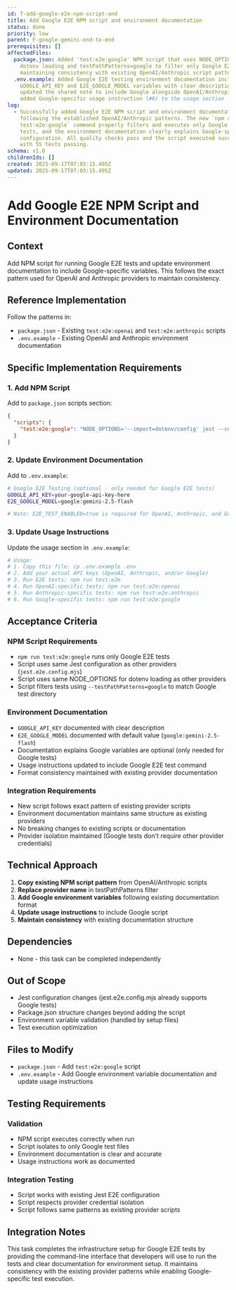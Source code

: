 ```yaml
---
id: T-add-google-e2e-npm-script-and
title: Add Google E2E NPM script and environment documentation
status: done
priority: low
parent: F-google-gemini-end-to-end
prerequisites: []
affectedFiles:
  package.json: Added 'test:e2e:google' NPM script that uses NODE_OPTIONS for
    dotenv loading and testPathPatterns=google to filter only Google E2E tests,
    maintaining consistency with existing OpenAI/Anthropic script patterns
  .env.example: Added Google E2E testing environment documentation including
    GOOGLE_API_KEY and E2E_GOOGLE_MODEL variables with clear descriptions,
    updated the shared note to include Google alongside OpenAI/Anthropic, and
    added Google-specific usage instruction (#6) to the usage section
log:
  - Successfully added Google E2E NPM script and environment documentation
    following the established OpenAI/Anthropic patterns. The new `npm run
    test:e2e:google` command properly filters and executes only Google E2E
    tests, and the environment documentation clearly explains Google-specific
    configuration. All quality checks pass and the script executed successfully
    with 55 tests passing.
schema: v1.0
childrenIds: []
created: 2025-09-17T07:03:15.495Z
updated: 2025-09-17T07:03:15.495Z
---
```


# Add Google E2E NPM Script and Environment Documentation

## Context

Add NPM script for running Google E2E tests and update environment documentation to include Google-specific variables. This follows the exact pattern used for OpenAI and Anthropic providers to maintain consistency.

## Reference Implementation

Follow the patterns in:

- `package.json` - Existing `test:e2e:openai` and `test:e2e:anthropic` scripts
- `.env.example` - Existing OpenAI and Anthropic environment documentation

## Specific Implementation Requirements

### 1. Add NPM Script

Add to `package.json` scripts section:

```json
{
  "scripts": {
    "test:e2e:google": "NODE_OPTIONS='--import=dotenv/config' jest --config jest.e2e.config.mjs --testPathPatterns=google"
  }
}
```

### 2. Update Environment Documentation

Add to `.env.example`:

```bash
# Google E2E Testing (optional - only needed for Google E2E tests)
GOOGLE_API_KEY=your-google-api-key-here
E2E_GOOGLE_MODEL=google:gemini-2.5-flash

# Note: E2E_TEST_ENABLED=true is required for OpenAI, Anthropic, and Google E2E tests
```

### 3. Update Usage Instructions

Update the usage section in `.env.example`:

```bash
# Usage:
# 1. Copy this file: cp .env.example .env
# 2. Add your actual API keys (OpenAI, Anthropic, and/or Google)
# 3. Run E2E tests: npm run test:e2e
# 4. Run OpenAI-specific tests: npm run test:e2e:openai
# 5. Run Anthropic-specific tests: npm run test:e2e:anthropic
# 6. Run Google-specific tests: npm run test:e2e:google
```

## Acceptance Criteria

### NPM Script Requirements

- `npm run test:e2e:google` runs only Google E2E tests
- Script uses same Jest configuration as other providers (`jest.e2e.config.mjs`)
- Script uses same NODE_OPTIONS for dotenv loading as other providers
- Script filters tests using `--testPathPatterns=google` to match Google test directory

### Environment Documentation

- `GOOGLE_API_KEY` documented with clear description
- `E2E_GOOGLE_MODEL` documented with default value (`google:gemini-2.5-flash`)
- Documentation explains Google variables are optional (only needed for Google tests)
- Usage instructions updated to include Google E2E test command
- Format consistency maintained with existing provider documentation

### Integration Requirements

- New script follows exact pattern of existing provider scripts
- Environment documentation maintains same structure as existing providers
- No breaking changes to existing scripts or documentation
- Provider isolation maintained (Google tests don't require other provider credentials)

## Technical Approach

1. **Copy existing NPM script pattern** from OpenAI/Anthropic scripts
2. **Replace provider name** in testPathPatterns filter
3. **Add Google environment variables** following existing documentation format
4. **Update usage instructions** to include Google script
5. **Maintain consistency** with existing documentation structure

## Dependencies

- None - this task can be completed independently

## Out of Scope

- Jest configuration changes (jest.e2e.config.mjs already supports Google tests)
- Package.json structure changes beyond adding the script
- Environment variable validation (handled by setup files)
- Test execution optimization

## Files to Modify

- `package.json` - Add `test:e2e:google` script
- `.env.example` - Add Google environment variable documentation and update usage instructions

## Testing Requirements

### Validation

- NPM script executes correctly when run
- Script isolates to only Google test files
- Environment documentation is clear and accurate
- Usage instructions work as documented

### Integration Testing

- Script works with existing Jest E2E configuration
- Script respects provider credential isolation
- Script follows same patterns as existing provider scripts

## Integration Notes

This task completes the infrastructure setup for Google E2E tests by providing the command-line interface that developers will use to run the tests and clear documentation for environment setup. It maintains consistency with the existing provider patterns while enabling Google-specific test execution.
